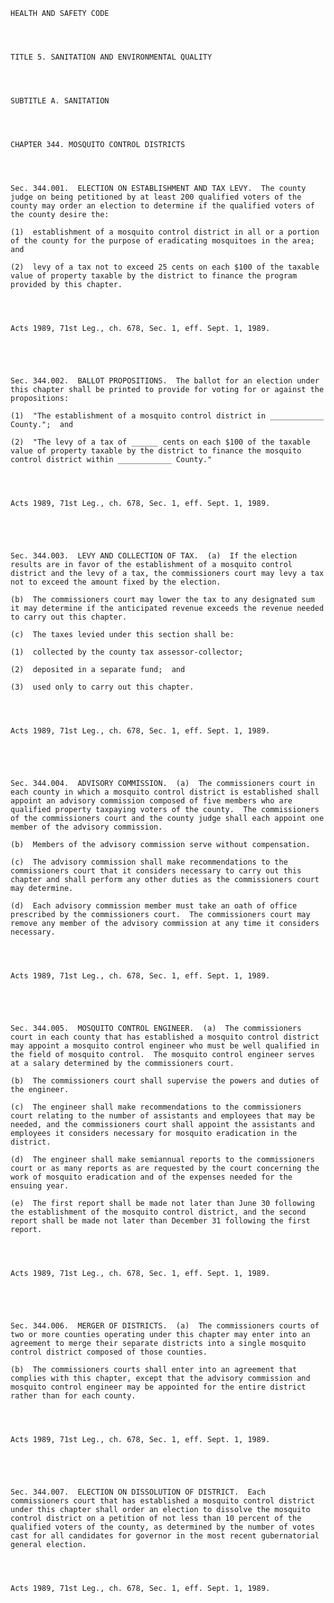 ﻿
    
    
    	
    					
    
    
    HEALTH AND SAFETY CODE
    
      
    
    
    TITLE 5. SANITATION AND ENVIRONMENTAL QUALITY
    
      
    
    
    SUBTITLE A. SANITATION
    
      
    
    
    CHAPTER 344. MOSQUITO CONTROL DISTRICTS
    
      
    
    
    Sec. 344.001.  ELECTION ON ESTABLISHMENT AND TAX LEVY.  The county judge on being petitioned by at least 200 qualified voters of the county may order an election to determine if the qualified voters of the county desire the:
    
    (1)  establishment of a mosquito control district in all or a portion of the county for the purpose of eradicating mosquitoes in the area;  and
    
    (2)  levy of a tax not to exceed 25 cents on each $100 of the taxable value of property taxable by the district to finance the program provided by this chapter.
    
    
    
    
    Acts 1989, 71st Leg., ch. 678, Sec. 1, eff. Sept. 1, 1989.
    
    
    
    
    
    Sec. 344.002.  BALLOT PROPOSITIONS.  The ballot for an election under this chapter shall be printed to provide for voting for or against the propositions:
    
    (1)  "The establishment of a mosquito control district in ____________ County.";  and
    
    (2)  "The levy of a tax of ______ cents on each $100 of the taxable value of property taxable by the district to finance the mosquito control district within ____________ County."
    
    
    
    
    Acts 1989, 71st Leg., ch. 678, Sec. 1, eff. Sept. 1, 1989.
    
    
    
    
    
    Sec. 344.003.  LEVY AND COLLECTION OF TAX.  (a)  If the election results are in favor of the establishment of a mosquito control district and the levy of a tax, the commissioners court may levy a tax not to exceed the amount fixed by the election.
    
    (b)  The commissioners court may lower the tax to any designated sum it may determine if the anticipated revenue exceeds the revenue needed to carry out this chapter.
    
    (c)  The taxes levied under this section shall be:
    
    (1)  collected by the county tax assessor-collector; 
    
    (2)  deposited in a separate fund;  and
    
    (3)  used only to carry out this chapter.
    
    
    
    
    Acts 1989, 71st Leg., ch. 678, Sec. 1, eff. Sept. 1, 1989.
    
    
    
    
    
    Sec. 344.004.  ADVISORY COMMISSION.  (a)  The commissioners court in each county in which a mosquito control district is established shall appoint an advisory commission composed of five members who are qualified property taxpaying voters of the county.  The commissioners of the commissioners court and the county judge shall each appoint one member of the advisory commission.
    
    (b)  Members of the advisory commission serve without compensation.
    
    (c)  The advisory commission shall make recommendations to the commissioners court that it considers necessary to carry out this chapter and shall perform any other duties as the commissioners court may determine.
    
    (d)  Each advisory commission member must take an oath of office prescribed by the commissioners court.  The commissioners court may remove any member of the advisory commission at any time it considers necessary.
    
    
    
    
    Acts 1989, 71st Leg., ch. 678, Sec. 1, eff. Sept. 1, 1989.
    
    
    
    
    
    Sec. 344.005.  MOSQUITO CONTROL ENGINEER.  (a)  The commissioners court in each county that has established a mosquito control district may appoint a mosquito control engineer who must be well qualified in the field of mosquito control.  The mosquito control engineer serves at a salary determined by the commissioners court.
    
    (b)  The commissioners court shall supervise the powers and duties of the engineer.
    
    (c)  The engineer shall make recommendations to the commissioners court relating to the number of assistants and employees that may be needed, and the commissioners court shall appoint the assistants and employees it considers necessary for mosquito eradication in the district.
    
    (d)  The engineer shall make semiannual reports to the commissioners court or as many reports as are requested by the court concerning the work of mosquito eradication and of the expenses needed for the ensuing year.
    
    (e)  The first report shall be made not later than June 30 following the establishment of the mosquito control district, and the second report shall be made not later than December 31 following the first report.
    
    
    
    
    Acts 1989, 71st Leg., ch. 678, Sec. 1, eff. Sept. 1, 1989.
    
    
    
    
    
    Sec. 344.006.  MERGER OF DISTRICTS.  (a)  The commissioners courts of two or more counties operating under this chapter may enter into an agreement to merge their separate districts into a single mosquito control district composed of those counties.
    
    (b)  The commissioners courts shall enter into an agreement that complies with this chapter, except that the advisory commission and mosquito control engineer may be appointed for the entire district rather than for each county.
    
    
    
    
    Acts 1989, 71st Leg., ch. 678, Sec. 1, eff. Sept. 1, 1989.
    
    
    
    
    
    Sec. 344.007.  ELECTION ON DISSOLUTION OF DISTRICT.  Each commissioners court that has established a mosquito control district under this chapter shall order an election to dissolve the mosquito control district on a petition of not less than 10 percent of the qualified voters of the county, as determined by the number of votes cast for all candidates for governor in the most recent gubernatorial general election.
    
    
    
    
    Acts 1989, 71st Leg., ch. 678, Sec. 1, eff. Sept. 1, 1989.
    
    
    
    
    				
